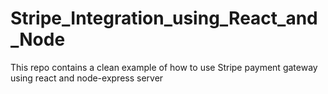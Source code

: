 # Stripe_Integration_using_React_and_Node
This repo contains a clean example of how to use Stripe payment gateway using react and node-express server
